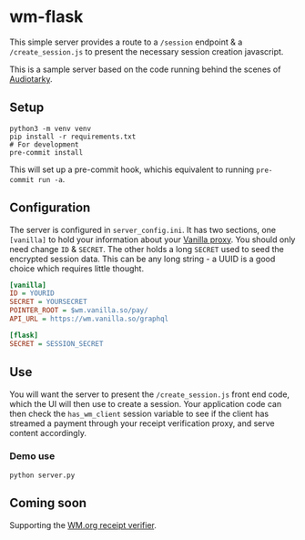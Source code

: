 # wm-flask

This simple server provides a route to a `/session` endpoint & a `/create_session.js` to present the necessary session creation javascript.

This is a sample server based on the code running behind the scenes of [Audiotarky](https://www.audiotarky.com).

## Setup

```
python3 -m venv venv
pip install -r requirements.txt
# For development
pre-commit install
```

This will set up a pre-commit hook, whichis equivalent to running `pre-commit run -a`.

## Configuration

The server is configured in `server_config.ini`. It has two sections, one `[vanilla]` to hold your information about your [Vanilla proxy](https://vanilla.so/). You should only need change `ID` & `SECRET`. The other holds a long `SECRET` used to seed the encrypted session data. This can be any long string - a UUID is a good choice which requires little thought.

```ini
[vanilla]
ID = YOURID
SECRET = YOURSECRET
POINTER_ROOT = $wm.vanilla.so/pay/
API_URL = https://wm.vanilla.so/graphql

[flask]
SECRET = SESSION_SECRET
```

## Use

You will want the server to present the `/create_session.js` front end code, which the UI will then use to create a session. Your application code can then check the `has_wm_client` session variable to see if the client has streamed a payment through your receipt verification proxy, and serve content accordingly.

### Demo use

```
python server.py
```

## Coming soon

Supporting the [WM.org receipt verifier](https://webmonetization.org/docs/receipt-verifier).
